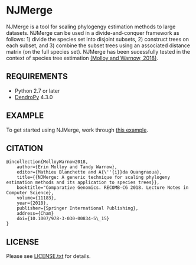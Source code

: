 NJMerge
=======
NJMerge is a tool for scaling phylogengy estimation methods to large datasets. NJMerge can be used in a divide-and-conquer framework as follows: 1) divide the species set into disjoint subsets, 2) construct trees on each subset, and 3) combine the subset trees using an associated distance matrix (on the full species set). NJMerge has been sucessfully tested in the context of species tree estimation [(Molloy and Warnow, 2018)](https://doi.org/10.1007/978-3-030-00834-5_15).

REQUIREMENTS
------------
+ Python 2.7 or later
+ [DendroPy](https://www.dendropy.org) 4.3.0

EXAMPLE
-------
To get started using NJMerge, work through [this example](example/README.md).

CITATION
--------
```
@incollection{MolloyWarnow2018,
    author={Erin Molloy and Tandy Warnow},
    editor={Mathieu Blanchette and A{\''{i}}da Ouangraoua},
    title={{NJMerge: A generic technique for scaling phylogeny estimation methods and its application to species trees}},
    booktitle="Comparative Genomics. RECOMB-CG 2018. Lecture Notes in Computer Science},
    volume={11183},
    year={2018},
    publisher={Springer International Publishing},
    address={Cham}
    doi={10.1007/978-3-030-00834-5\_15}
}
```

LICENSE
-------
Please see [LICENSE.txt](LICENSE.txt) for details.
